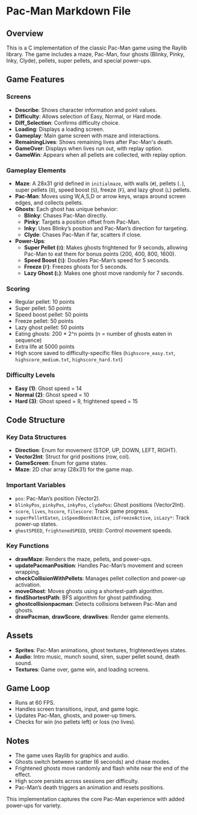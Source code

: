 # Pac-Man Markdown File

## Overview

This is a C implementation of the classic Pac-Man game using the Raylib library. The game includes a maze, Pac-Man, four ghosts (Blinky, Pinky, Inky, Clyde), pellets, super pellets, and special power-ups.

## Game Features

### Screens

- **Describe**: Shows character information and point values.
- **Difficulty**: Allows selection of Easy, Normal, or Hard mode.
- **Diff_Selection**: Confirms difficulty choice.
- **Loading**: Displays a loading screen.
- **Gameplay**: Main game screen with maze and interactions.
- **RemainingLives**: Shows remaining lives after Pac-Man's death.
- **GameOver**: Displays when lives run out, with replay option.
- **GameWin**: Appears when all pellets are collected, with replay option.

### Gameplay Elements

- **Maze**: A 28x31 grid defined in `initialmaze`, with walls (`#`), pellets (`.`), super pellets (`O`), speed boost (`S`), freeze (`F`), and lazy ghost (`L`) pellets.
- **Pac-Man**: Moves using W,A,S,D or arrow keys, wraps around screen edges, and collects pellets.
- **Ghosts**: Each ghost has unique behavior:
  - **Blinky**: Chases Pac-Man directly.
  - **Pinky**: Targets a position offset from Pac-Man.
  - **Inky**: Uses Blinky’s position and Pac-Man’s direction for targeting.
  - **Clyde**: Chases Pac-Man if far, scatters if close.
- **Power-Ups**:
  - **Super Pellet (**`O`**)**: Makes ghosts frightened for 9 seconds, allowing Pac-Man to eat them for bonus points (200, 400, 800, 1600).
  - **Speed Boost (**`S`**)**: Doubles Pac-Man’s speed for 5 seconds.
  - **Freeze (**`F`**)**: Freezes ghosts for 5 seconds.
  - **Lazy Ghost (**`L`**)**: Makes one ghost move randomly for 7 seconds.

### Scoring

- Regular pellet: 10 points
- Super pellet: 50 points
- Speed boost pellet: 50 points
- Freeze pellet: 50 points
- Lazy ghost pellet: 50 points
- Eating ghosts: 200 \* 2^n points (n = number of ghosts eaten in sequence)
- Extra life at 5000 points
- High score saved to difficulty-specific files (`highscore_easy.txt`, `highscore_medium.txt`, `highscore_hard.txt`)

### Difficulty Levels

- **Easy (1)**: Ghost speed = 14
- **Normal (2)**: Ghost speed = 10
- **Hard (3)**: Ghost speed = 9, frightened speed = 15

## Code Structure

### Key Data Structures

- **Direction**: Enum for movement (STOP, UP, DOWN, LEFT, RIGHT).
- **Vector2Int**: Struct for grid positions (row, col).
- **GameScreen**: Enum for game states.
- **Maze**: 2D char array (28x31) for the game map.

### Important Variables

- `pos`: Pac-Man’s position (Vector2).
- `blinkyPos`, `pinkyPos`, `inkyPos`, `clydePos`: Ghost positions (Vector2Int).
- `score`, `lives`, `hscore`, `filescore`: Track game progress.
- `superPelletEaten`, `isSpeedBoostActive`, `isFreezeActive`, `isLazy*`: Track power-up states.
- `ghostSPEED`, `frightenedSPEED`, `SPEED`: Control movement speeds.

### Key Functions

- **drawMaze**: Renders the maze, pellets, and power-ups.
- **updatePacmanPosition**: Handles Pac-Man’s movement and screen wrapping.
- **checkCollisionWithPellets**: Manages pellet collection and power-up activation.
- **moveGhost**: Moves ghosts using a shortest-path algorithm.
- **findShortestPath**: BFS algorithm for ghost pathfinding.
- **ghostcollisionpacman**: Detects collisions between Pac-Man and ghosts.
- **drawPacman**, **drawScore**, **drawlives**: Render game elements.

## Assets

- **Sprites**: Pac-Man animations, ghost textures, frightened/eyes states.
- **Audio**: Intro music, munch sound, siren, super pellet sound, death sound.
- **Textures**: Game over, game win, and loading screens.

## Game Loop

- Runs at 60 FPS.
- Handles screen transitions, input, and game logic.
- Updates Pac-Man, ghosts, and power-up timers.
- Checks for win (no pellets left) or loss (no lives).

## Notes

- The game uses Raylib for graphics and audio.
- Ghosts switch between scatter (6 seconds) and chase modes.
- Frightened ghosts move randomly and flash white near the end of the effect.
- High score persists across sessions per difficulty.
- Pac-Man’s death triggers an animation and resets positions.

This implementation captures the core Pac-Man experience with added power-ups for variety.